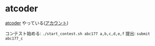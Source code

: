 # atcoder

[atcoder](https://atcoder.jp) やっている([アカウント](https://atcoder.jp/users/hte))

コンテスト始める: `./start_contest.sh abc177 a,b,c,d,e,f`
提出: `submit abc177_c`
